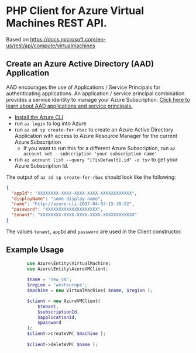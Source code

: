 # PHP Client for Azure Virtual Machines REST API.

Based on https://docs.microsoft.com/en-us/rest/api/compute/virtualmachines

## Create an Azure Active Directory (AAD) Application
AAD encourages the use of Applications / Service Principals for authenticating applications. An 
application / service principal combination provides a service identity to manage your Azure Subscription.
[Click here to learn about AAD applications and service principals.](https://docs.microsoft.com/en-us/azure/active-directory/develop/active-directory-application-objects)
- [Install the Azure CLI](https://docs.microsoft.com/en-us/cli/azure/install-azure-cli)
- run `az login` to log into Azure
- run `az ad sp create-for-rbac` to create an Azure Active Directory Application with access to Azure Resource Manager 
for the current Azure Subscription
  - If you want to run this for a different Azure Subscription, run `az account set --subscription 'your subscription name'`
- run `az account list --query "[?isDefault].id" -o tsv` to get your Azure Subscription Id.
  
The output of `az ad sp create-for-rbac` should look like the following:
```json
{
  "appId": "XXXXXXXX-XXXX-XXXX-XXXX-XXXXXXXXXXXX",
  "displayName": "some-display-name",
  "name": "http://azure-cli-2017-04-03-15-30-52",
  "password": "XXXXXXXXXXXXXXXXXXXX",
  "tenant": "XXXXXXXX-XXXX-XXXX-XXXX-XXXXXXXXXXXX"
}
```
The values `tenant`, `appId` and `password` are used in the Client constructor.

## Example Usage
```php
        use Azure\Entity\VirtualMachine;
        use Azure\Entity\AzureVMClient;
        
        $name = 'new_vm';
        $region = 'westeurope';
        $machine = new VirtualMachine( $name, $region );

        $client = new AzureVMClient(
            $tenant,
            $subscriptionId,
            $applicationId,
            $password
        );
        $client->createVM( $machine );
        
        $client->deleteVM( $name );
```